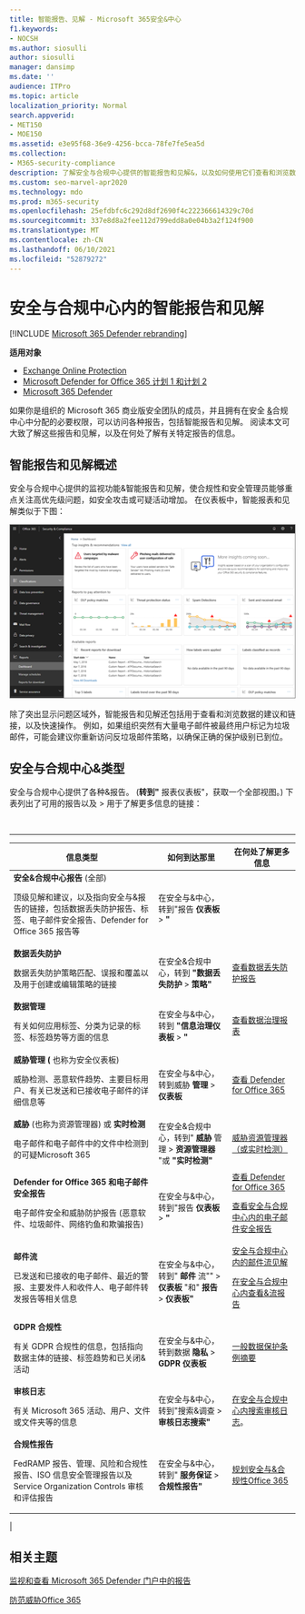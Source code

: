 ```yaml
---
title: 智能报告、见解 - Microsoft 365安全&中心
f1.keywords:
- NOCSH
ms.author: siosulli
author: siosulli
manager: dansimp
ms.date: ''
audience: ITPro
ms.topic: article
localization_priority: Normal
search.appverid:
- MET150
- MOE150
ms.assetid: e3e95f68-36e9-4256-bcca-78fe7fe5ea5d
ms.collection:
- M365-security-compliance
description: 了解安全与合规中心提供的智能报告和见解&，以及如何使用它们查看和浏览数据并快速采取措施。
ms.custom: seo-marvel-apr2020
ms.technology: mdo
ms.prod: m365-security
ms.openlocfilehash: 25efdbfc6c292d8df2690f4c222366614329c70d
ms.sourcegitcommit: 337e8d8a2fee112d799edd8a0e04b3a2f124f900
ms.translationtype: MT
ms.contentlocale: zh-CN
ms.lasthandoff: 06/10/2021
ms.locfileid: "52879272"
---
```

# <a name="smart-reports-and-insights-in-the-security--compliance-center"></a>安全与合规中心内的智能报告和见解

[!INCLUDE [Microsoft 365 Defender rebranding](../includes/microsoft-defender-for-office.md)]

**适用对象**
- [Exchange Online Protection](exchange-online-protection-overview.md)
- [Microsoft Defender for Office 365 计划 1 和计划 2](defender-for-office-365.md)
- [Microsoft 365 Defender](../defender/microsoft-365-defender.md)

如果你是组织的 Microsoft 365 商业版安全团队的成员，并且拥有在安全 [&](permissions-in-the-security-and-compliance-center.md)合规中心中分配的必要权限，可以访问各种报告，包括智能报告和见解。 阅读本文可大致了解这些报告和见解，以及在何处了解有关特定报告的信息。

## <a name="smart-reports-and-insights-overview"></a>智能报告和见解概述

安全与合规中心提供的监视功能&智能报告和见解，使合规性和安全管理员能够重点关注高优先级问题，如安全攻击或可疑活动增加。 在仪表板中，智能报表和见解类似于下图：

![安全与合规中心&报告仪表板](../../media/2a668c3d-3fa3-4e37-8149-46989b33ae8c.png)

除了突出显示问题区域外，智能报告和见解还包括用于查看和浏览数据的建议和链接，以及快速操作。 例如，如果组织突然有大量电子邮件被最终用户标记为垃圾邮件，可能会建议你重新访问反垃圾邮件策略，以确保正确的保护级别已到位。

## <a name="types-of-reports-in-the-security--compliance-center"></a>安全与合规中心&类型

安全与合规中心提供了各种&报告。  (**转到"** 报表仪表板"，获取一个全部视图。) 下表列出了可用的报告以及 \> 用于了解更多信息的链接：

<br>

****

|信息类型|如何到达那里|在何处了解更多信息|
|---|---|---|
|**安全&合规中心报告** (全部)  <p> 顶级见解和建议，以及指向安全与&报告的链接，包括数据丢失防护报告、标签、电子邮件安全报告、Defender for Office 365 报告等|在安全与&中心，转到"报告 **仪表板** \> **"**||
|**数据丢失防护** <p> 数据丢失防护策略匹配、误报和覆盖以及用于创建或编辑策略的链接|在安全&合规中心，转到 **"数据丢失防护** \> **策略"**|[查看数据丢失防护报告](../../compliance/view-the-dlp-reports.md)|
|**数据管理** <p> 有关如何应用标签、分类为记录的标签、标签趋势等方面的信息|在安全与&中心，转到 **"信息治理仪表板** \> **"**|[查看数据治理报表](../../compliance/view-the-data-governance-reports.md)|
|**威胁管理 (** 也称为安全仪表板)  <p> 威胁检测、恶意软件趋势、主要目标用户、有关已发送和已接收电子邮件的详细信息等|在安全与&中心，转到威胁 **管理** \> **仪表板**|[查看 Defender for Office 365](view-reports-for-mdo.md)|
|**威胁** (也称为资源管理器) 或 **实时检测** <p> 电子邮件和电子邮件中的文件中检测到的可疑Microsoft 365|在安全&合规中心，转到" **威胁** 管理 \> **资源管理器** "或 **"实时检测"**<br> |[威胁资源管理器（或实时检测）](threat-explorer.md)|
|**Defender for Office 365 和电子邮件安全报告** <p> 电子邮件安全和威胁防护报告 (恶意软件、垃圾邮件、网络钓鱼和欺骗报告) |在安全与&中心，转到"报告 **仪表板** \> **"**|[查看 Defender for Office 365](view-reports-for-mdo.md) <p> [查看安全与合规中心内的电子邮件安全报告](view-email-security-reports.md)|
|**邮件流** <p> 已发送和已接收的电子邮件、最近的警报、主要发件人和收件人、电子邮件转发报告等相关信息|在安全与&中心，转到" **邮件** 流"" \> **仪表板** "和" **报告** \> **仪表板"**|[安全与合规中心内的邮件流见解](mail-flow-insights-v2.md) <p> [在安全与合规中心内查看&流报告](view-mail-flow-reports.md)|
|**GDPR 合规性** <p> 有关 GDPR 合规性的信息，包括指向数据主体的链接、标签趋势和已关闭&活动|在安全与&中心，转到数据 **隐私** \> **GDPR 仪表板**|[一般数据保护条例摘要](/compliance/regulatory/gdpr)|
|**审核日志** <p> 有关 Microsoft 365 活动、用户、文件或文件夹等的信息|在安全与&中心，转到"搜索&调查 \> **审核日志搜索"**|[在安全与合规中心内搜索审核日志](../../compliance/search-the-audit-log-in-security-and-compliance.md)。|
|**合规性报告** <p> FedRAMP 报告、管理、风险和合规性报告、ISO 信息安全管理报告以及 Service Organization Controls 审核和评估报告|在安全与&中心，转到" **服务保证** \> **合规性报告"**|[规划安全与&合规性Office 365](../../compliance/plan-for-security-and-compliance.md)|
|

## <a name="related-topics"></a>相关主题

[监视和查看 Microsoft 365 Defender 门户中的报告](../defender/overview-security-center.md)

[防范威胁Office 365](protect-against-threats.md)